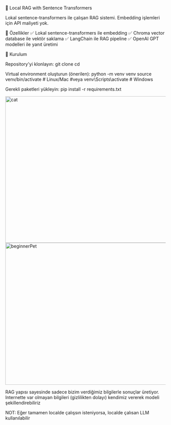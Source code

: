 🤖 Local RAG with Sentence Transformers

Lokal sentence-transformers ile çalışan RAG sistemi. Embedding işlemleri için API maliyeti yok.


🌟 Özellikler
✅ Lokal sentence-transformers ile embedding
✅ Chroma vector database ile vektör saklama
✅ LangChain ile RAG pipeline
✅ OpenAI GPT modelleri ile yanıt üretimi




🚀 Kurulum

Repository'yi klonlayın:
  git clone <repository-url>
  cd <repository-name>


Virtual environment oluşturun (önerilen):
  python -m venv venv
  source venv/bin/activate  # Linux/Mac
  #veya
  venv\Scripts\activate  # Windows


Gerekli paketleri yükleyin:
  pip install -r requirements.txt






<img width="861" height="461" alt="cat" src="https://github.com/user-attachments/assets/549c00fb-b8a3-4063-9239-074a9271d4c8" />



<img width="914" height="447" alt="beginnerPet" src="https://github.com/user-attachments/assets/4774d417-86e2-45b9-b245-146fc68c9326"/>




RAG yapısı sayesinde sadece bizim verdiğimiz bilgilerle sonuçlar üretiyor.
Internette var olmayan bilgileri (gizlilikten dolayı) kendimiz vererek modeli şekillendirebiliriz 

NOT: Eğer tamamen localde çalışsın isteniyorsa, localde çalısan LLM kullanılabilir
